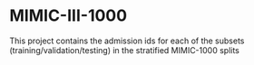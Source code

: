 # MIMIC-III-1000
This project contains the admission ids for each of the subsets (training/validation/testing) in the stratified MIMIC-1000 splits

